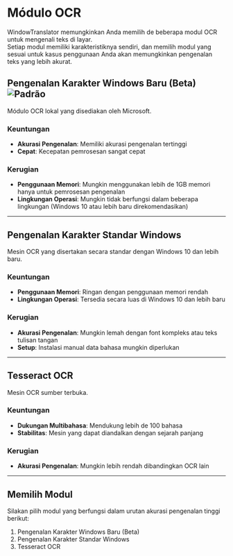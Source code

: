 # Módulo OCR

WindowTranslator memungkinkan Anda memilih de beberapa modul OCR untuk mengenali teks di layar.  
Setiap modul memiliki karakteristiknya sendiri, dan memilih modul yang sesuai untuk kasus penggunaan Anda akan memungkinkan pengenalan teks yang lebih akurat.

## Pengenalan Karakter Windows Baru (Beta) ![Padrão](https://img.shields.io/badge/Padrão-brightgreen)

Módulo OCR lokal yang disediakan oleh Microsoft.

### Keuntungan
- **Akurasi Pengenalan**: Memiliki akurasi pengenalan tertinggi
- **Cepat**: Kecepatan pemrosesan sangat cepat

### Kerugian
- **Penggunaan Memori**: Mungkin menggunakan lebih de 1GB memori hanya untuk pemrosesan pengenalan
- **Lingkungan Operasi**: Mungkin tidak berfungsi dalam beberapa lingkungan (Windows 10 atau lebih baru direkomendasikan)

---

## Pengenalan Karakter Standar Windows

Mesin OCR yang disertakan secara standar dengan Windows 10 dan lebih baru.

### Keuntungan
- **Penggunaan Memori**: Ringan dengan penggunaan memori rendah
- **Lingkungan Operasi**: Tersedia secara luas di Windows 10 dan lebih baru

### Kerugian
- **Akurasi Pengenalan**: Mungkin lemah dengan font kompleks atau teks tulisan tangan
- **Setup**: Instalasi manual data bahasa mungkin diperlukan

---

## Tesseract OCR

Mesin OCR sumber terbuka.

### Keuntungan
- **Dukungan Multibahasa**: Mendukung lebih de 100 bahasa
- **Stabilitas**: Mesin yang dapat diandalkan dengan sejarah panjang

### Kerugian
- **Akurasi Pengenalan**: Mungkin lebih rendah dibandingkan OCR lain

---

## Memilih Modul

Silakan pilih modul yang berfungsi dalam urutan akurasi pengenalan tinggi berikut:

1. Pengenalan Karakter Windows Baru (Beta)
2. Pengenalan Karakter Standar Windows
3. Tesseract OCR
